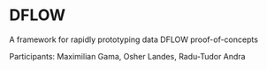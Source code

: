 # DFLOW
A framework for rapidly prototyping data DFLOW proof-of-concepts

Participants: Maximilian Gama, Osher Landes, Radu-Tudor Andra
